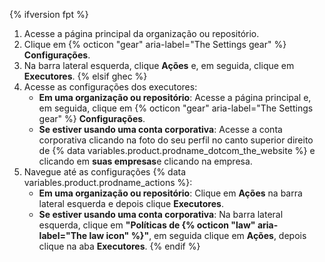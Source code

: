 {% ifversion fpt %}
1. Acesse a página principal da organização ou repositório.
1. Clique em {% octicon "gear" aria-label="The Settings gear" %} **Configurações**.
1. Na barra lateral esquerda, clique **Ações** e, em seguida, clique em **Executores**.
{% elsif ghec %}
1. Acesse as configurações dos executores:
   * **Em uma organização ou repositório**: Acesse a página principal e, em seguida, clique em {% octicon "gear" aria-label="The Settings gear" %} **Configurações**.
   * **Se estiver usando uma conta corporativa**: Acesse a conta corporativa clicando na foto do seu perfil no canto superior direito de {% data variables.product.prodname_dotcom_the_website %} e clicando em **suas empresas**e clicando na empresa.
1. Navegue até as configurações {% data variables.product.prodname_actions %}:
   * **Em uma organização ou repositório**: Clique em **Ações** na barra lateral esquerda e depois clique **Executores**.
   * **Se estiver usando uma conta corporativa**: Na barra lateral esquerda, clique em **"Políticas de {% octicon "law" aria-label="The law icon" %}"**, em seguida clique em **Ações**, depois clique na aba **Executores**.
{% endif %}
